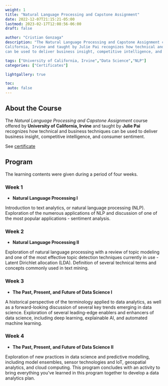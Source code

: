 ```yaml
---
weight: 1
title: "Natural Language Processing and Capstone Assignment"
date: 2022-12-07T21:15:21-05:00
lastmod: 2023-02-17T12:08:56-06:00
draft: false

author: "Cristian Gonzaga"
description: "The Natural Language Processing and Capstone Assignment course offered by University of 
California, Irvine and taught by Julie Pai recognizes how technical and business techniques 
can be used to deliver business insight, competitive intelligence, and consumer sentiment."

tags: ["University of California, Irvine","Data Science","NLP"]
categories: ["Certificates"]

lightgallery: true

toc:
 auto: false
---
```

<!--more-->

## About the Course

The *Natural Language Processing and Capstone Assignment* course offered by **University of 
California, Irvine** and taught by **Julie Pai** recognizes how technical and business techniques 
can be used to deliver business insight, competitive intelligence, and consumer sentiment. 

See [certificate](https://coursera.org/share/104da6bf3829ed22807330ed7bcdcd8e)


## Program

The learning contents were given during a period of four weeks.

### Week 1
* **Natural Language Processing I**

Introduction to text analytics, or natural language processing (NLP). Exploration of the 
numerous applications of NLP and discussion of one of the most popular applications - sentiment analysis.

### Week 2
* **Natural Language Processing II**

Exploration of natural language processing with a review of topic modeling and one 
of the most effective topic detection techniques currently in use - Latent Dirichlet allocation 
(LDA). Definition of several technical terms and concepts commonly used in text mining.

### Week 3
* **The Past, Present, and Future of Data Science I**

A historical perspective of the terminology applied to data analytics, as well as a forward-looking 
discussion of several key trends emerging in data science. Exploration of several leading-edge 
enablers and enhancers of data science, including deep learning, explainable AI, and automated 
machine learning.

### Week 4
* **The Past, Present, and Future of Data Science II**

Exploration of new practices in data science and predictive modelling, including model ensembles, 
sensor technologies and IoT, geospatial analytics, and cloud computing. This program concludes 
with an activity to bring everything you’ve learned in this program together to develop 
a data analytics plan.






